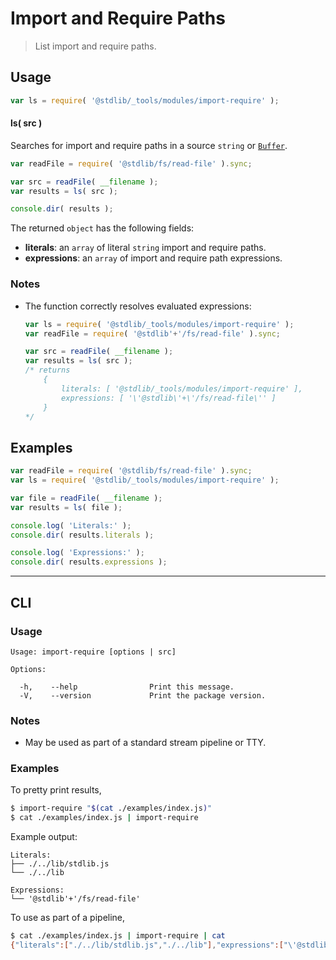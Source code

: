# Import and Require Paths

> List import and require paths.

<section class="intro">

</section>

<!-- /.intro -->

<section class="usage">

## Usage

```javascript
var ls = require( '@stdlib/_tools/modules/import-require' );
```

#### ls( src )

Searches for import and require paths in a source `string` or [`Buffer`][node-buffer].

```javascript
var readFile = require( '@stdlib/fs/read-file' ).sync;

var src = readFile( __filename );
var results = ls( src );

console.dir( results );
```

The returned `object` has the following fields:

-   **literals**: an `array` of literal `string` import and require paths.
-   **expressions**: an `array` of import and require path expressions.

</section>

<!-- /.usage -->

<section class="notes">

### Notes

-   The function correctly resolves evaluated expressions:

    <!-- eslint-disable stdlib/no-dynamic-require, no-useless-concat -->

    ```javascript
    var ls = require( '@stdlib/_tools/modules/import-require' );
    var readFile = require( '@stdlib'+'/fs/read-file' ).sync;

    var src = readFile( __filename );
    var results = ls( src );
    /* returns
        {
            literals: [ '@stdlib/_tools/modules/import-require' ],
            expressions: [ '\'@stdlib\'+\'/fs/read-file\'' ]
        }
    */
    ```

<!-- /.notes -->

<section class="examples">

## Examples

```javascript
var readFile = require( '@stdlib/fs/read-file' ).sync;
var ls = require( '@stdlib/_tools/modules/import-require' );

var file = readFile( __filename );
var results = ls( file );

console.log( 'Literals:' );
console.dir( results.literals );

console.log( 'Expressions:' );
console.dir( results.expressions );
```

</section>

<!-- /.examples -->

* * *

<section class="cli">

## CLI

<section class="usage">

### Usage

```text
Usage: import-require [options | src]

Options:

  -h,    --help                Print this message.
  -V,    --version             Print the package version.
```

</section>

<!-- /.usage -->

<section class="notes">

### Notes

-   May be used as part of a standard stream pipeline or TTY.

</section>

<!-- /.notes -->

<section class="examples">

### Examples

To pretty print results,

```bash
$ import-require "$(cat ./examples/index.js)"
$ cat ./examples/index.js | import-require
```

Example output:

```text
Literals:
├── ./../lib/stdlib.js
└── ./../lib

Expressions:
└── '@stdlib'+'/fs/read-file'
```

To use as part of a pipeline,

```bash
$ cat ./examples/index.js | import-require | cat
{"literals":["./../lib/stdlib.js","./../lib"],"expressions":["\'@stdlib\'+\'/fs/read-file\'"]}
```

</section>

<!-- /.examples -->

</section>

<!-- /.cli -->

<section class="links">

[node-buffer]: https://nodejs.org/api/buffer.html

</section>

<!-- /.links -->
